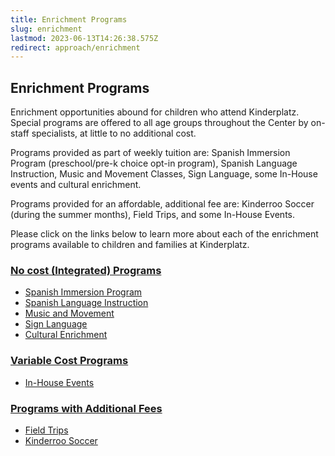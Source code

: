 ```yaml
---
title: Enrichment Programs
slug: enrichment
lastmod: 2023-06-13T14:26:38.575Z
redirect: approach/enrichment
---
```


## Enrichment Programs

Enrichment opportunities abound for children who attend Kinderplatz. Special programs are offered to all age groups throughout the Center by on-staff specialists, at little to no additional cost.

Programs provided as part of weekly tuition are: Spanish Immersion Program (preschool/pre-k choice opt-in program), Spanish Language Instruction, Music and Movement Classes, Sign Language, some In-House events and cultural enrichment.

Programs provided for an affordable, additional fee are: Kinderroo Soccer (during the summer months), Field Trips, and some In-House Events.

Please click on the links below to learn more about each of the enrichment programs available to children and families at Kinderplatz.

### [No cost (Integrated) Programs](https://kinderplatzkids.com/enrichment/nocost)

* [Spanish Immersion Program](https://kinderplatzkids.com/ageGroups/immersion)
* [Spanish Language Instruction](https://kinderplatzkids.com/enrichment/nocost.html#spanish)
* [Music and Movement](https://kinderplatzkids.com/enrichment/nocost.html#music)
* [Sign Language](https://kinderplatzkids.com/enrichment/nocost.html#signLanguage)
* [Cultural Enrichment](https://kinderplatzkids.com/enrichment/nocost.html#cultural)

### [Variable Cost Programs](https://kinderplatzkids.com/enrichment/variable.html)

* [In-House Events](https://kinderplatzkids.com/enrichment/variable.html#inhouse)

### [Programs with Additional Fees](https://kinderplatzkids.com/approach/approach-08-03-addtlfee.html)

* [Field Trips](https://kinderplatzkids.com/enrichment/fieldtrips.html)
* [Kinderroo Soccer](https://kinderplatzkids.com/enrichment/kinderroo.html)